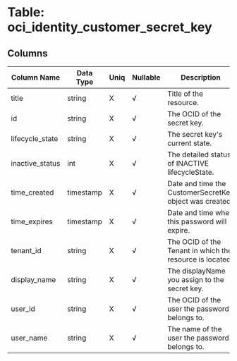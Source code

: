 # Table: oci_identity_customer_secret_key

## Columns 

|  Column Name   |  Data Type  | Uniq | Nullable | Description | 
|  ----  | ----  | ----  | ----  | ---- | 
| title | string | X | √ | Title of the resource. | 
| id | string | X | √ | The OCID of the secret key. | 
| lifecycle_state | string | X | √ | The secret key's current state. | 
| inactive_status | int | X | √ | The detailed status of INACTIVE lifecycleState. | 
| time_created | timestamp | X | √ | Date and time the CustomerSecretKey object was created. | 
| time_expires | timestamp | X | √ | Date and time when this password will expire. | 
| tenant_id | string | X | √ | The OCID of the Tenant in which the resource is located. | 
| display_name | string | X | √ | The displayName you assign to the secret key. | 
| user_id | string | X | √ | The OCID of the user the password belongs to. | 
| user_name | string | X | √ | The name of the user the password belongs to. | 


